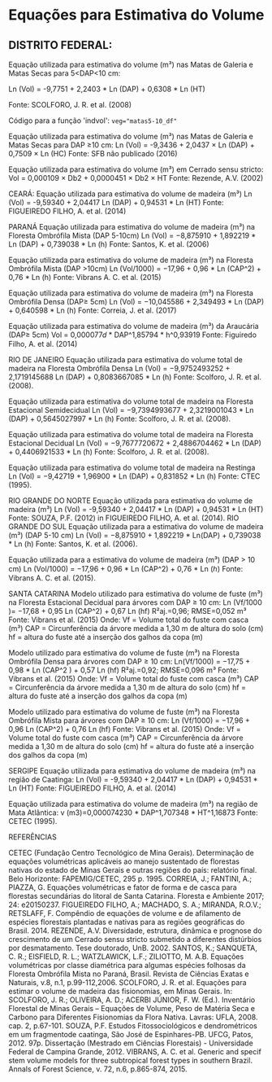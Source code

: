 # Equações para Estimativa do Volume

## DISTRITO FEDERAL:

Equação utilizada para estimativa do volume (m³) nas Matas de Galeria e Matas Secas para 5<DAP<10 cm:

Ln (Vol) = -9,7751 + 2,2403 * Ln (DAP) + 0,6308 * Ln (HT)

Fonte: SCOLFORO, J. R. et al. (2008)

Código para a função 'indvol': `veg="matas5-10_df"` <br />


Equação utilizada para estimativa do volume (m³) nas Matas de Galeria e Matas Secas para DAP ≥10 cm: 
Ln (Vol) = -9,3436 + 2,0437 × Ln (DAP) + 0,7509 × Ln (HC)
Fonte: SFB não publicado (2016)

Equação utilizada para estimativa do volume (m³) em Cerrado sensu stricto:
Vol = 0,000109 × Db2 + 0,0000451 × Db2 × HT
Fonte: Rezende, A.V. (2002)

CEARÁ:
Equação utilizada para estimativa do volume de madeira (m³)
Ln (Vol) = -9,59340 + 2,04417 Ln (DAP) + 0,94531 * Ln (HT)
Fonte: FIGUEIREDO FILHO, A. et al. (2014)

PARANÁ
Equação utilizada para estimativa do volume de madeira (m³) na Floresta Ombrófila Mista (DAP 5-10cm)
Ln (Vol) = −8,875910 + 1,892219 * Ln (DAP) + 0,739038 * Ln (h)
Fonte: Santos, K. et al. (2006)

Equação utilizada para estimativa do volume de madeira (m³) na Floresta Ombrófila Mista (DAP >10cm)
Ln (Vol/1000) = −17,96 + 0,96 * Ln (CAP^2) + 0,76 * Ln (h)
Fonte: Vibrans A. C. et al. (2015)

Equação utilizada para estimativa do volume de madeira (m³) na Floresta Ombrófila Densa (DAP≥ 5cm)
Ln (Vol) = −10,045586 + 2,349493 * Ln (DAP) + 0,640598 * Ln (h)
Fonte: Correia, J. et al. (2017)

Equação utilizada para estimativa do volume de madeira (m³) da Araucária (DAP≥ 5cm)
Vol = 0,000077𝑑 * DAP^1,85794 * h^0,93919
Fonte: Figuiredo Filho, A. et al. (2014) 

RIO DE JANEIRO
Equação utilizada para estimativa do volume total de madeira na Floresta Ombrófila Densa
Ln (Vol) = −9,9752493252 + 2,1719145688 Ln (DAP) + 0,8083667085 * Ln (h)
Fonte: Scolforo, J. R. et al. (2008).

Equação utilizada para estimativa do volume total de madeira na Floresta Estacional Semidecidual
Ln (Vol) = −9,7394993677 + 2,3219001043 * Ln (DAP) + 0,5645027997 * Ln (h)
Fonte: Scolforo, J. R. et al. (2008).

Equação utilizada para estimativa do volume total de madeira na Floresta Estacional Decidual
Ln (Vol) = −9,7677720672 + 2,4886704462 * Ln (DAP) + 0,4406921533 * Ln (h)
Fonte: Scolforo, J. R. et al. (2008).

Equação utilizada para estimativa do volume total de madeira na Restinga
Ln (Vol) = −9,42719 + 1,96900 * Ln (DAP) + 0,831852 * Ln (h)
Fonte: CTEC (1995).

RIO GRANDE DO NORTE
Equação utilizada para estimativa do volume de madeira (m³)
Ln (Vol) = -9,59340 + 2,04417 * Ln (DAP) + 0,94531 * Ln (HT)
Fonte: SOUZA, P.F. (2012) in FIGUEIREDO FILHO, A. et al. (2014).
RIO GRANDE DO SUL
Equação utilizada para a estimativa do volume de madeira (m³) (DAP 5-10 cm)
Ln (Vol) = −8,875910 + 1,892219 * Ln(DAP) + 0,739038 * Ln (h)
Fonte: Santos, K. et al. (2006).

Equação utilizada para a estimativa do volume de madeira (m³) (DAP > 10 cm)
Ln (Vol/1000) = −17,96 + 0,96 * Ln (CAP^2) + 0,76 * Ln (ℎ)
Fonte: Vibrans A. C. et al. (2015).

SANTA CATARINA
Modelo utilizado para estimativa do volume de fuste (m³) na Floresta Estacional Decidual para árvores com DAP ≥ 10 cm:
Ln (Vf/1000 )= −17,68 + 0,95 Ln (CAP^2) + 0,67 Ln (hf)
R²aj.=0,96; RMSE=0,052 m³
Fonte: Vibrans et al. (2015)
Onde:
Vf = Volume total do fuste com casca (m³)
CAP = Circunferência da árvore medida a 1,30 m de altura do solo (cm)
hf = altura do fuste até a inserção dos galhos da copa (m)

Modelo utilizado para estimativa do volume de fuste (m³) na Floresta Ombrófila Densa
para árvores com DAP ≥ 10 cm:
Ln(Vf/1000) = −17,75 + 0,98 * Ln (CAP^2 ) + 0,57 Ln (hf)
R²aj.=0,92; RMSE=0,096 m³
Fonte: Vibrans et al. (2015)
Onde:
Vf = Volume total do fuste com casca (m³)
CAP = Circunferência da árvore medida a 1,30 m de altura do solo (cm)
hf = altura do fuste até a inserção dos galhos da copa (m)

Modelo utilizado para estimativa do volume de fuste (m³) na Floresta Ombrófila Mista
para árvores com DAP ≥ 10 cm:
Ln (Vf/1000) = −17,96 + 0,96 Ln (CAP^2) + 0,76 Ln (hf)
Fonte: Vibrans et al. (2015)
Onde:
Vf = Volume total do fuste com casca (m³)
CAP = Circunferência da árvore medida a 1,30 m de altura do solo (cm)
hf = altura do fuste até a inserção dos galhos da copa (m)

SERGIPE
Equação utilizada para estimativa do volume de madeira (m³) na região de Caatinga:
Ln (Vol) = -9,59340 + 2,04417 * Ln (DAP) + 0,94531 * Ln (HT)
Fonte: FIGUEIREDO FILHO, A. et al. (2014)

Equação utilizada para estimativa do volume de madeira (m³) na região de Mata
Atlântica:
v (m3)=0,000074230 * DAP^1,707348 * HT^1,16873
Fonte: CETEC (1995).

REFERÊNCIAS

CETEC (Fundação Centro Tecnológico de Mina Gerais). Determinação de equações volumétricas aplicáveis ao manejo sustentado de florestas nativas do estado de Minas Gerais e outras regiões do país: relatório final. Belo Horizonte: FAPEMIG/CETEC, 295 p. 1995.
CORREIA, J.; FANTINI, A.; PIAZZA, G. Equações volumétricas e fator de forma e de casca para florestas secundárias do litoral de Santa Catarina. Floresta e Ambiente 2017; 24: e20150237.
FIGUEIREDO FILHO, A.; MACHADO, S. A.; MIRANDA, R.O.V.; RETSLAFF, F. Compêndio de equações de volume e de afilamento de espécies florestais plantadas e nativas para as regiões geográficas do Brasil. 2014.
REZENDE, A.V. Diversidade, estrutura, dinâmica e prognose do crescimento de um Cerrado sensu stricto submetido a diferentes distúrbios por desmatamento. Tese doutorado, UnB. 2002.
SANTOS, K.; SANQUETA, C. R.; EISFIELD, R. L.; WATZLAWICK, L.F.; ZILIOTTO, M. A.B. Equações volumétricas por classe diamétrica para algumas espécies folhosas da Floresta Ombrófila Mista no Paraná, Brasil. Revista de Ciências Exatas e Naturais, v.8, n.1, p.99-112,2006.
SCOLFORO, J. R. et al. Equações para estimar o volume de madeira das fisionomias, em Minas Gerais. In: SCOLFORO, J. R.; OLIVEIRA, A. D.; ACERBI JÚNIOR, F. W. (Ed.). Inventário Florestal de Minas Gerais – Equações de Volume, Peso de Matéria Seca e Carbono para Diferentes Fisionomias da Flora Nativa. Lavras: UFLA, 2008. cap. 2, p.67-101.
SOUZA, P.F. Estudos Fitossociológicos e dendrométricos em um fragmentode caatinga, São José de Espinhares-PB. UFCG, Patos, 2012. 97p. Dissertação (Mestrado em Ciências Florestais) - Universidade Federal de Campina Grande, 2012.
VIBRANS, A. C. et al. Generic and specif stem volume models for three subtropical forest types in southern Brazil. Annals of Forest Science, v. 72, n.6, p.865-874, 2015.

